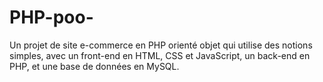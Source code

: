 # PHP-poo-
Un projet de site e-commerce en PHP orienté objet qui utilise des notions simples, avec un front-end en HTML, CSS et JavaScript, un back-end en PHP, et une base de données en MySQL.
